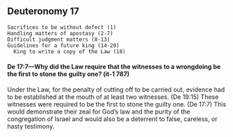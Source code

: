## Deuteronomy 17

```
Sacrifices to be without defect (1)
Handling matters of apostasy (2-7)
Difficult judgment matters (8-13)
Guidelines for a future king (14-20)
  King to write a copy of the Law (18)
```

#### De 17:7​—Why did the Law require that the witnesses to a wrongdoing be the first to stone the guilty one? (it-1 787)

Under the Law, for the penalty of cutting off to be carried out, evidence had to be established at the mouth of at least two witnesses. (De 19:15) These witnesses were required to be the first to stone the guilty one. (De 17:7) This would demonstrate their zeal for God’s law and the purity of the congregation of Israel and would also be a deterrent to false, careless, or hasty testimony.
